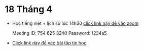 # 18 Tháng 4

* Học tiếng việt + lịch sử lúc 14h30 [click link này để vào zoom](https://zoom.us/j/7546253240?pwd=Q29MczgyRjJGbDVZSkVJWk9BZTRUQT09)

  Meeting ID: 754 625 3240
  Password: 1234a5

  

* [Click link này để vào bài tập tin học](https://docs.google.com/forms/d/e/1FAIpQLSeKOLGIKqx3a-Jir-jLip-CzvNhGnma9LjXET7SiTJVIx_EYQ/viewform)